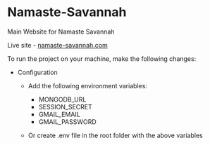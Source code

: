 # Namaste-Savannah
Main Website for Namaste Savannah

Live site - [namaste-savannah.com](https://namaste-savannah.com)

To run the project on your machine, make the following changes: 
* Configuration
  - Add the following environment variables:
    * MONGODB_URL
    * SESSION_SECRET
    * GMAIL_EMAIL
    * GMAIL_PASSWORD
    
  - Or create .env file in the root folder with the above variables
